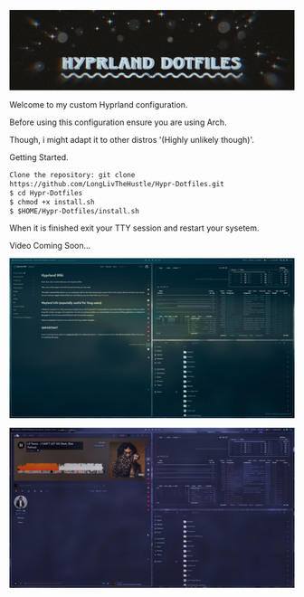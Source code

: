 ![Banner1_](hyprlandbanner.jpg)


Welcome to my custom Hyprland configuration.

Before using this configuration ensure you are using Arch.

Though, i might adapt it  to other distros '(Highly unlikely though)'.
        
Getting Started.

    Clone the repository: git clone https://github.com/LongLivTheHustle/Hypr-Dotfiles.git
    $ cd Hypr-Dotfiles
    $ chmod +x install.sh
    $ $HOME/Hypr-Dotfiles/install.sh


When it is finished  exit your TTY session and restart your sysetem.

Video Coming Soon... 

![screenshot1_](2025-10-06_11-24.png)

![screenshot2_](2025-10-06_04-21.png)

